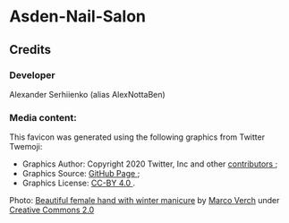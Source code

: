 # Asden-Nail-Salon

<h2>Credits</h2>
<h3>Developer</h3>
<p>Alexander Serhiienko (alias AlexNottaBen)</p>
<h3>Media content:</h3>
<p>This favicon was generated using the following graphics from Twitter Twemoji:</p>
<ul>
    <li>Graphics Author: Copyright 2020 Twitter, Inc and other
        <a href="https://github.com/twitter/twemoji">
            contributors
        </a>;
    </li>
    <li>Graphics Source:
        <a href="https://github.com/twitter/twemoji/blob/master/assets/svg/1f485.svg">
            GitHub Page
        </a>;
    </li>
    <li>Graphics License:
        <a href="https://creativecommons.org/licenses/by/4.0/">
            CC-BY 4.0
        </a>.
    </li>
</ul>
<p> Photo: <a href="https://foto.wuestenigel.com/beautiful-female-hand-with-winter-manicure/" target="_blank">Beautiful female hand with winter manicure</a> by <a href="https://linktr.ee/wuestenigel" target="_blank">Marco Verch</a> under <a href="https://creativecommons.org/licenses/by/2.0/" target="_blank">Creative Commons 2.0</a></p>
